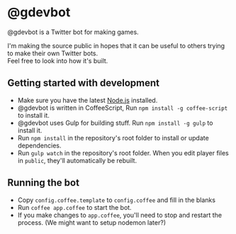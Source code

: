 # @gdevbot

@gdevbot is a Twitter bot for making games.

I'm making the source public in hopes that it can be useful to others trying to make their own Twitter bots.  
Feel free to look into how it's built.

## Getting started with development

 * Make sure you have the latest [Node.js](http://nodejs.org/) installed.
 * @gdevbot is written in CoffeeScript, Run ``npm install -g coffee-script`` to install it.
 * @gdevbot uses Gulp for building stuff. Run ``npm install -g gulp`` to install it.
 * Run ``npm install`` in the repository's root folder to install or update dependencies.
 * Run ``gulp watch`` in the repository's root folder. When you edit player files in ``public``, they'll automatically be rebuilt.

## Running the bot

 * Copy ``config.coffee.template`` to ``config.coffee`` and fill in the blanks
 * Run ``coffee app.coffee`` to start the bot.
 * If you make changes to ``app.coffee``, you'll need to stop and restart the process. (We might want to setup nodemon later?)